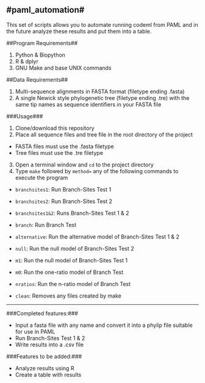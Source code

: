 #paml_automation#
---

This set of scripts allows you to automate running codeml from PAML and in the future analyze these results and put them into a table.

##Program Requirements##

1. Python & Biopython
3. R & dplyr
4. GNU Make and base UNIX commands

##Data Requirements##

1. Multi-sequence alignments in FASTA format (filetype ending .fasta)
2. A single Newick style phylogenetic tree (filetype ending .tre) with the same tip names as sequence identifiers in your FASTA file

###Usage###

1. Clone/download this repository
2. Place all sequence files and tree file in the root directory of the project
  * FASTA files must use the .fasta filetype
  * Tree files must use the .tre filetype
3. Open a terminal window and `cd` to the project directory
4. Type `make` followed by `method=` any of the following commands to execute the program
  * `branchsites1`: Run Branch-Sites Test 1
  * `branchsites2`: Run Branch-Sites Test 2
  * `branchsites1&2`: Runs Branch-Sites Test 1 & 2
  * `branch`: Run Branch Test

  * `alternative`: Run the alternative model of Branch-Sites Test 1 & 2
  * `null`: Run the null model of Branch-Sites Test 2
  * `m1`: Run the null model of Branch-Sites Test 1
  * `m0`: Run the one-ratio model of Branch Test
  * `nratios`: Run the n-ratio model of Branch Test

  * `clean`: Removes any files created by make

---

###Completed features:###

* Input a fasta file with any name and convert it into a phylip file suitable for use in PAML
* Run Branch-Sites Test 1 & 2
* Write results into a .csv file

###Features to be added:###

* Analyze results using R
* Create a table with results
